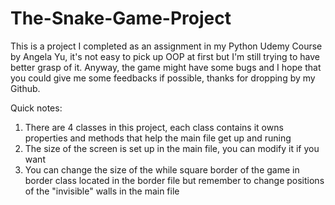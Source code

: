 # The-Snake-Game-Project
This is a project I completed as an assignment in my Python Udemy Course by Angela Yu, it's not easy to pick up OOP at first but I'm still trying to have better grasp of it. Anyway, the game might have some bugs and I hope that you could give me some feedbacks if possible, thanks for dropping by my Github.

Quick notes:
1. There are 4 classes in this project, each class contains it owns properties and methods that help the main file get up and runing
2. The size of the screen is set up in the main file, you can modify it if you want
3. You can change the size of the while square border of the game in border class located in the border file but remember to change positions of the "invisible" walls in the main file
